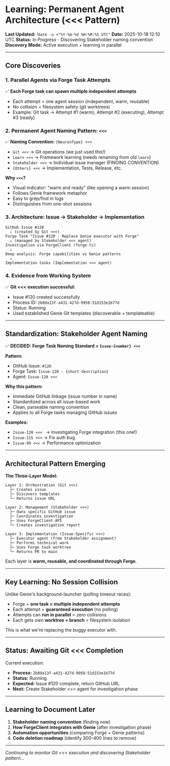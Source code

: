 # Learning: Permanent Agent Architecture (<<< Pattern)
**Last Updated:** !`date -u +"%Y-%m-%d %H:%M:%S UTC"`
**Date:** 2025-10-18 12:10 UTC
**Status:** In Progress - Discovering Stakeholder naming convention
**Discovery Mode:** Active execution + learning in parallel

---

## Core Discoveries

### 1. Parallel Agents via Forge Task Attempts
✅ **Each Forge task can spawn multiple independent attempts**
- Each attempt = one agent session (independent, warm, reusable)
- No collision = filesystem safety (git worktrees)
- Example: Git task → Attempt #1 (warm), Attempt #2 (executing), Attempt #3 (ready)

### 2. Permanent Agent Naming Pattern: `<<<`
✅ **Naming Convention:** `{NeuronType} <<<`
- `Git <<<` → Git operations (we just used this!)
- `Learn <<<` → Framework learning (needs renaming from old `learn`)
- `Stakeholder <<<` → Individual issue manager (FINDING CONVENTION)
- `{Others} <<<` → Implementation, Tests, Release, etc.

**Why `<<<`?**
- Visual indicator: "warm and ready" (like opening a warm session)
- Follows Genie framework metaphor
- Easy to grep/find in logs
- Distinguishes from one-shot sessions

### 3. Architecture: Issue → Stakeholder → Implementation
```
GitHub Issue #120
  ↓ (created by Git <<<)
Forge Task "Issue #120 - Replace Genie executor with Forge"
  ↓ (managed by Stakeholder <<< agent)
Investigation via ForgeClient (forge.ts)
  ↓
Deep analysis: Forge capabilities vs Genie patterns
  ↓
Implementation tasks (Implementation <<< agent)
```

### 4. Evidence from Working System
✅ **Git <<< execution successful:**
- Issue #120 created successfully
- Process ID: `2b89a13f-a431-427d-9958-51d153e1b77d`
- Status: Running
- Used established Genie Git templates (discoverable + templateable)

---

## Standardization: Stakeholder Agent Naming

✅ **DECIDED: Forge Task Naming Standard = `Issue-{number} <<<`**

**Pattern:**
- GitHub Issue: `#120`
- Forge Task: `Issue-120 - {short description}`
- Agent: `Issue-120 <<<`

**Why this pattern:**
- Immediate GitHub linkage (issue number in name)
- Standardized across all issue-based work
- Clean, parseable naming convention
- Applies to all Forge tasks managing GitHub issues

**Examples:**
- `Issue-120 <<< ` → Investigating Forge integration (this one!)
- `Issue-115 <<<` → Fix auth bug
- `Issue-99 <<<` → Performance optimization

---

## Architectural Pattern Emerging

**The Three-Layer Model:**

```
Layer 1: Orchestration (Git <<<)
  ├─ Creates issue
  ├─ Discovers templates
  └─ Returns issue URL

Layer 2: Management (Stakeholder <<<)
  ├─ Owns specific GitHub issue
  ├─ Coordinates investigation
  ├─ Uses ForgeClient API
  └─ Creates investigation report

Layer 3: Implementation (Issue-Specific <<<)
  ├─ Executor agent (from Stakeholder assignment)
  ├─ Performs technical work
  ├─ Uses Forge task worktree
  └─ Returns PR to main
```

Each layer is **warm, reusable, and coordinated through Forge**.

---

## Key Learning: No Session Collision

Unlike Genie's background-launcher (polling timeout races):
- Forge = **one task = multiple independent attempts**
- Each attempt = **guaranteed execution** (no polling)
- Attempts can **run in parallel** = zero collisions
- Each gets own **worktree + branch** = filesystem isolation

This is what we're replacing the buggy executor with.

---

## Status: Awaiting Git <<< Completion

Current execution:
- **Process:** `2b89a13f-a431-427d-9958-51d153e1b77d`
- **Status:** Running
- **Expected:** Issue #120 complete, return GitHub URL
- **Next:** Create Stakeholder <<< agent for investigation phase

---

## Learning to Document Later

1. **Stakeholder naming convention** (finding now)
2. **How ForgeClient integrates with Genie** (after investigation phase)
3. **Automation opportunities** (comparing Forge + Genie patterns)
4. **Code deletion roadmap** (identify 300-400 lines to remove)

---

*Continuing to monitor Git <<< execution and discovering Stakeholder pattern...*

